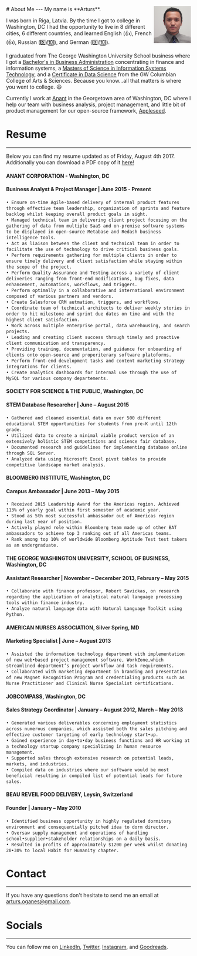 
<link rel="shortcut icon" type="image/png" href="/favicon.png">

<img alt="hi!" class="img-circle" align="right" src="/arturs.jpg" width="20%" margin="15px">
# About Me 
---
My name is **Arturs**. 

I was born in Riga, Latvia. By the time I got to college in Washington, DC I had the opportunity to live in 8 different cities, 6 different countries, and learned English (:thumbsup:), French (:thumbsup:), Russian (:five:/:keycap_ten:), and German (:three:/:keycap_ten:).

<!--<iframe width="100%" height="300" src="https://www.google.com/maps/embed?pb=!1m18!1m12!1m3!1d278360.92585341353!2d23.850081744067825!3d56.97116141078604!2m3!1f0!2f0!3f0!3m2!1i1024!2i768!4f13.1!3m3!1m2!1s0x46eecfb0e5073ded%3A0x400cfcd68f2fe30!2sRiga%2C+Latvia!5e0!3m2!1sen!2sus!4v1501877805075" frameborder="0" allowfullscreen  align="center"></iframe>-->

I graduated from The George Washington University School business where I got a [Bachelor's in Business Administration](https://business.gwu.edu/academics/programs/undergraduate/bba) concentrating in finance and information systems, a [Masters of Science in Information Systems Technology](https://business.gwu.edu/academics/programs/specialized-masters/msist), and a [Certificate in Data Science](https://datasci.columbian.gwu.edu/) from the GW Columbian College of Arts & Sciences. Because you know...all that matters is where you went to college. :smiley:

Currently I work at <a href="www.anant.us" target="_blank">Anant</a> in the Georgetown area of Washington, DC where I help our team with business analysis, project management, and little bit of product management for our open-source framework, <a href="https://github.com/Appleseed" target="_blank">Appleseed</a>.


# Resume
---
Below you can find my resume updated as of Friday, August 4th 2017. Additionally you can download a PDF copy of it <a href="Arturs.Oganesyan-Peel.CV.03.20.2017.pdf" target="_blank">here!</a>


#### ANANT CORPORATION - Washington, DC
#### Business Analyst & Project Manager   |   June 2015 - Present
```
• Ensure on-time Agile-based delivery of internal product features through effective team leadership, organization of sprints and feature backlog whilst keeping overall product goals in sight.
• Managed technical team in delivering client project focusing on the gathering of data from multiple SaaS and on­-premise software systems to be displayed in open-source Metabase and Redash business intelligence tools.
• Act as liaison between the client and technical team in order to facilitate the use of technology to drive critical business goals.
• Perform requirements gathering for multiple clients in order to ensure timely delivery and client satisfaction while staying within the scope of the project. 
• Perform Quality Assurance and Testing across a variety of client deliveries ranging from front-end modifications, bug fixes, data enhancement, automations, workflows, and triggers.
• Perform optimally in a collaborative and international environment composed of various partners and vendors. 
• Create Salesforce CRM autmation, triggers, and workflows.
• Coordinate team of technical architects to deliver weekly stories in order to hit milestone and sprint due dates on time and with the highest client satisfaction.
• Work across multiple enterprise portal, data warehousing, and search projects. 
• Leading and creating client success through timely and proactive client communication and transparency.
• Providing training, documentation, and guidance for on­boarding of clients onto open-source and properiterary software platoforms.
• Perform front-end development tasks and content marketing strategy integrations for clients. 
• Create analytics dashboards for internal use through the use of MySQL for various company departements.
```

#### SOCIETY FOR SCIENCE & THE PUBLIC, Washington, DC 
#### STEM Database Researcher   |   June – August 2015
```
• Gathered and cleaned essential data on over 500 different educational STEM opportunities for students from pre-K until 12th grade.
• Utilized data to create a minimal viable product version of an extensively holistic STEM competitions and science fair database.
• Documented research and guidelines for implementing database online through SQL Server.
• Analyzed data using Microsoft Excel pivot tables to provide competitive landscape market analysis.
```

#### BLOOMBERG INSTITUTE, Washington, DC 
#### Campus Ambassador   |   June 2013 – May 2015
```
• Received 2015 Leadership Award for the Americas region. Achieved 113% of yearly goal within first semester of academic year. 
• Stood as 5th most successful ambassador out of Americas region during last year of position.
• Actively played role within Bloomberg team made up of other BAT ambassadors to achieve top 3 ranking out of all Americas teams.
• Rank among top 10% of worldwide Bloomberg Aptitude Test test takers as an undergraduate.
```

#### THE GEORGE WASHINGTON UNIVERSITY, SCHOOL OF BUSINESS, Washington, DC 
#### Assistant Researcher   |   November – December 2013, February – May 2015
```
• Collaborate with finance professor, Robert Savickas, on research regarding the application of analytical natural language processing tools within finance industry. 
• Analyze natural language data with Natural Language Toolkit using Python.
```

#### AMERICAN NURSES ASSOCIATION, Silver Spring, MD
#### Marketing Specialist   |   June – August 2013
```
• Assisted the information technology department with implementation of new web•based project management software, WorkZone,which streamlined department’s project workflow and task requirements.
• Collaborated with marketing department in branding and presentation of new Magnet Recognition Program and credentialing products such as Nurse Practitioner and Clinical Nurse Specialist certifications.
```

#### JOBCOMPASS, Washington, DC 
#### Sales Strategy Coordinator   |   January – August 2012, March – May 2013
```
• Generated various deliverables concerning employment statistics across numerous companies, which assisted both the sales pitching and effective customer targeting of early technology start•up.
• Gained experience in day•to•day business functions and HR working at a technology startup company specializing in human resource management.
• Supported sales through extensive research on potential leads, markets, and industries. 
• Compiled data on industries where our software would be most beneficial resulting in compiled list of potential leads for future sales.
```

#### BEAU REVEIL FOOD DELIVERY, Leysin, Switzerland
#### Founder   |   January – May 2010
```
• Identified business opportunity in highly regulated dormitory environment and consequentially pitched idea to dorm director.
• Oversaw supply management and operations of handling school•supplier•stakeholder relationships on a daily basis.
• Resulted in profits of approximately $1200 per week whilst donating 20•30% to local Habit for Humanity chapter.
 ```

# Contact
---
If you have any questions don't hesitate to send me an email at [arturs.oganes@gmail.com](mailto:arturs.oganes@gmail.com).

# Socials
---
You can follow me on <a href="https://www.linkedin.com/in/arturso/?locale=en_US" target="_blank">LinkedIn</a>, <a href="https://twitter.com/_AOG" target="_blank">Twitter</a>, <a href="https://www.instagram.com/le_roi_arturs/" target="_blank">Instagram</a>, and <a href="https://www.goodreads.com/user/show/6442888-arturs" target="_blank">Goodreads</a>.
